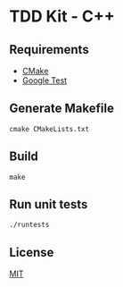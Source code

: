 # TDD Kit - C++

## Requirements

* [CMake]
* [Google Test]

## Generate Makefile

    cmake CMakeLists.txt

## Build

    make

## Run unit tests

    ./runtests

## License

[MIT](LICENSE)

[CMake]: https://cmake.org
[Google Test]: https://github.com/google/googletest
